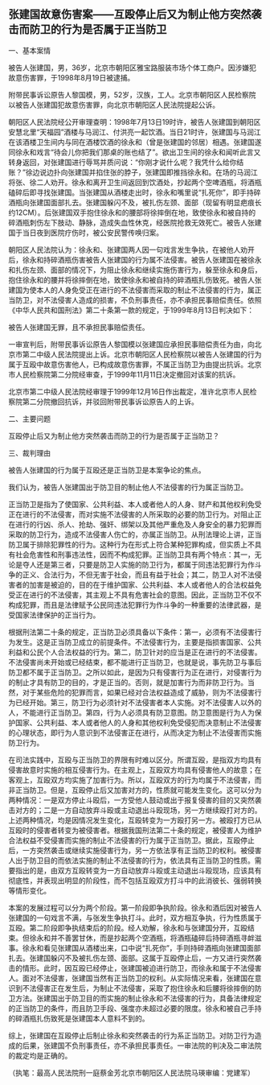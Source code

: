 ## 张建国故意伤害案——互殴停止后又为制止他方突然袭击而防卫的行为是否属于正当防卫

一、基本案情

被告人张建国，男，36岁，北京市朝阳区雅宝路服装市场个体工商户。因涉嫌犯故意伤害罪，于1998年8月19日被逮捕。

附带民事诉讼原告人黎国模，男，52岁，汉族，工人。北京市朝阳区人民检察院以被告人张建国犯故意伤害罪，向北京市朝阳区人民法院提起公诉。

朝阳区人民法院经公开审理查明：1998年7月13日19时许，被告人张建国到朝阳区安慧北里“天福园”酒楼与马润江、付洪亮一起饮酒。当日21时许，张建国与马润江在该酒楼卫生间内与同在酒楼饮酒的徐永和（曾是张建国的邻居）相遇。张建国遂同徐永和戏言“待会儿你把我们那桌的账也结了”。欲出卫生间的徐永和闻听此言又转身返回，对张建国进行辱骂并质问说：“你刚才说什么呢？我凭什么给你结账？”徐边说边扑向张建国并掐住张的脖子，张建国即推挡徐永和。在场的马润江将张、徐二人劝开。徐永和离开卫生间返回到饮酒处，抄起两个空啤酒瓶，将酒瓶磕碎后即寻找张建国。当张建国从酒楼走出时，徐永和嘴里说“扎死你”，即手持碎酒瓶向张建国面部扎去。张建国躲闪不及，被扎伤左颈、面部（现留有明显疤痕长约12CM）。后张建国双手抱住徐永和的腰部将徐摔倒在地，致使徐永和被自持的碎酒瓶刺伤左下肢动、静脉，造成失血性休克，经医院抢救无效死亡。被告人张建国于当日夜到医院疗伤时，被公安民警传唤归案。

朝阳区人民法院认为：徐永和、张建国两人因一句戏言发生争执，在被他人劝开后，徐永和持碎酒瓶伤害被告人张建国的行为属不法侵害。被告人张建国在被徐永和扎伤左颈、面部的情况下，为阻止徐永和继续实施伤害行为，躲至徐永和身后，抱住徐永和的腰并将徐摔倒在地，致使徐永和被自持的碎酒瓶扎伤致死。被告人张建国为使本人的人身免受正在进行的不法侵害而采取的制止不法侵害的行为，属正当防卫，对不法侵害人造成的损害，不负刑事责任，亦不承担民事赔偿责任。依照《中华人民共和国刑法》第二十条第一款的规定，于1999年8月13日判决如下：

被告人张建国无罪，且不承担民事赔偿责任。

一审宣判后，附带民事诉讼原告人黎国模以张建国应承担民事赔偿责任为由，向北京市第二中级人民法院提出上诉。北京市朝阳区人民检察院以被告人张建国的行为属于互殴中故意伤害他人，已构成故意伤害罪，不属正当防卫为由提出抗诉。北京市人民检察院第二分院经审查，于1999年11月11日决定撤回对该案的抗诉。

北京市第二中级人民法院经审理于1999年12月16日作出裁定，准许北京市人民检察院第二分院撤回抗诉，并驳回附带民事诉讼原告人的上诉。

二、主要问题

互殴停止后又为制止他方突然袭击而防卫的行为是否属于正当防卫？

三、裁判理由

被告人张建国的行为属于互殴还是正当防卫是本案争论的焦点。

我们认为，被告人张建国出于防卫目的制止他人不法侵害的行为属正当防卫。

正当防卫是指为了使国家、公共利益、本人或者他人的人身、财产和其他权利免受正在进行的不法侵害，而对实施不法侵害的人所采取的必要的防卫行为。对阻止正在进行的行凶、杀人、抢劫、强奸、绑架以及其他严重危及人身安全的暴力犯罪而采取的防卫行为，造成不法侵害人伤亡的，亦属正当防卫。从刑法理论上讲，正当防卫属于排除犯罪性的行为。这种行为在形式上符合某种犯罪构成，但实质上不具有社会危害性和刑事违法性，因而不构成犯罪。正当防卫具有两个特点：其一，无论是夺人还是第三者，只要是防卫人实施的防卫行为，都属于同违法犯罪行为作斗争的正义、合法行为，不但无害于社会，而且有益于社会；其二，防卫人对不法侵害者的加害是被迫的，目的在于维护国家、公共利益、本人或者他人的合法权益免受正在进行的不法侵害，其主观上不具有危害社会的意图。因此，正当防卫不仅不构成犯罪，而且是法律赋予公民同违法犯罪行为作斗争的一种重要的法律武器，是受国家法律保护的正当行为。

根据刑法第二十条的规定，正当防卫必须具备以下条件：第一，必须有不法侵害行为发生。这是正当防卫成立的前提条件。不法侵害行为，主要是指损害国家、公共利益和公民个人合法权益的行为。第二，防卫针对的应当是正在进行的不法侵害。不法侵害尚未开始或已经结束，都不能进行正当防卫，也就是说，事先防卫与事后防卫都不属于正当防卫。之所以如此，是因为只有侵害行为正在进行，对侵害行为的制止才具有防卫的目的，才是正当的。否则，就是加害行为而非防卫行为。当然，对于某些危险的犯罪而言，如果已经对合法权益造成了威胁，则为不法侵害行为已经开始。第三，防卫行为必须针对不法侵害者本人实施。对不法侵害人以外的人，不能进行正当防卫。第四，行为人必须具有防卫意图。防卫意图是行为人为保护国家、公共利益、本人或者他人的人身和其他权利免受侵犯而决意制止不法侵害的心理状态，即行为人意识到不法侵害正在进行，从而决定为制止不法侵害而实施防卫行为。

在司法实践中，互殴与正当防卫的界限有时难以区分。所谓互殴，是指双方均具有侵害故意时实施的相互侵害行为。在主观上，互殴双方均具有侵害他人的故意；在客观上，互殴双方均实施了加害行为。所以，互殴双方的行为均属于不法侵害，而非正当防卫。但是，互殴停止后又加害对方的，性质就可能发生变化。这可以分为两种情况：一是双方停止斗殴后，一方受他人鼓动或出于报复侵害的目的又突然袭击对方的；二是一方自动放弃斗殴或主动退出斗殴现场，另一方继续殴打对方的。上述两种情况，均是因情况发生变化，互殴转变为一方殴打另一方。被殴打方已从互殴时的侵害者转变为被侵害者。根据我国刑法第二十条的规定，被侵害人为维护合法权益不受侵害而实施的制止不法侵害的行为属于正当防卫。据此，互殴停止后，一方突然袭击或继续实施侵害行为，另一方依法享有正当防卫的权利。被侵害人出于防卫目的而依法实施的制止不法侵害的行为，依法具有正当防卫的性质。需要指出的是，由双方互殴转变为一方自动放弃斗殴或主动退出斗殴现场，应该具有彻底性，并表现出明显的阶段性，而不包括互殴双方打斗中的此消彼长、强弱转换等情形变化。

本案的发展过程可以分为两个阶段。第一阶段即争执阶段。徐永和酒后因对被告人张建国的一句戏言不满，与张发生争执打斗。此时，双方相互争执，行为性质属于互殴。第二阶段即争执结束后的阶段。经人劝解，徐永和与张建国分开，互殴结束。但徐永和并不善罢甘休，而是抄起两个空酒瓶，将酒瓶磕碎后持碎酒瓶寻衅滋事。徐永和看见张建国从酒楼出来，口中说“扎死你”，手则持碎酒瓶向张建国面部扎去。张建国躲闪不及被扎伤左颈、面部。这属于互殴停止后，一方又进行突然袭击的情形。此时，因互殴已经停止，张建国被迫进行防卫，而徐永和属于不法侵害人。面对不法侵害，张建国当然有正当防卫的权利。从实际情况来看，张建国在意识到不法侵害正在发生后，为制止不法侵害，采取了抱住徐永和后腰将徐摔倒的防卫方法。张建国出于防卫目的而实施的制止徐永和不法侵害的行为，具备法律规定的正当防卫的条件，而且防卫手段、强度亦未超过必要的限度。徐永和被自己手持的碎酒瓶扎伤致死是张建国本人意料不到的。

综上，张建国在互殴停止后制止徐永和突然袭击的行为系正当防卫。对防卫行为造成的后果，张建国不负刑事责任，亦不承担民事责任。一审法院的判决及二审法院的裁定均是正确的。

（执笔：最高人民法院刑一庭蔡金芳北京市朝阳区人民法院马瑛审编：党建军）